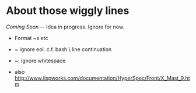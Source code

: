 # About those wiggly lines

*Coming Soon* -- Idea in progress. Ignore for now.

* Format ~s etc

* ~<cr> ignore eol. c.f. bash \ line continuation

* ~: ignore whitespace

* also http://www.lispworks.com/documentation/HyperSpec/Front/X_Mast_9.htm 

